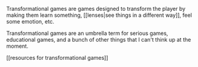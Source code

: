 Transformational games are games designed to transform the player by making them learn something, [[lenses|see things in a different way]], feel some emotion, etc.

Transformational games are an umbrella term for serious games, educational games, and a bunch of other things that I can't think up at the moment.


[[resources for transformational games]]